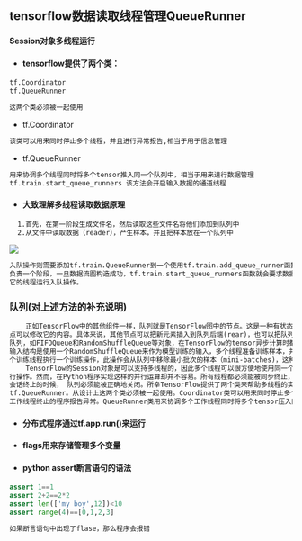 ## tensorflow数据读取线程管理QueueRunner

#### Session对象多线程运行

* #### tensorflow提供了两个类：

```txt
tf.Coordinator   
tf.QueueRunner   

这两个类必须被一起使用
```
* tf.Coordinator

```txt
该类可以用来同时停止多个线程，并且进行异常报告,相当于用于信息管理
```

* tf.QueueRunner

```txt
用来协调多个线程同时将多个tensor推入同一个队列中，相当于用来进行数据管理
tf.train.start_queue_runners 该方法会开启输入数据的通道线程
```

* #### 大致理解多线程读取数据原理

```txt
  1.首先，在第一阶段生成文件名，然后读取这些文件名将他们添加到队列中
  2.从文件中读取数据（reader），产生样本，并且把样本放在一个队列中
```
![](http://wiki.jikexueyuan.com/project/tensorflow-zh/images/AnimatedFileQueues.gif)

```txt
入队操作则需要添加tf.train.QueueRunner到一个使用tf.train.add_queue_runner函数的数据流图中，每个QueueRunner
负责一个阶段，一旦数据流图构造成功，tf.train.start_queue_runners函数就会要求数据流图中每个QueueRunner去开始
它的线程运行入队操作。
```
### 队列(对上述方法的补充说明)

```txt
    正如TensorFlow中的其他组件一样，队列就是TensorFlow图中的节点。这是一种有状态的节点，就像变量一样：其他节
点可以修改它的内容。具体来说，其他节点可以把新元素插入到队列后端(rear)，也可以把队列前端(front)的元素删除。
队列，如FIFOQueue和RandomShuffleQueue等对象，在TensorFlow的tensor异步计算时都非常重要。例如，一个典型的
输入结构是使用一个RandomShuffleQueue来作为模型训练的输入，多个线程准备训练样本，并且把这些样本压入队列，一
个训练线程执行一个训练操作，此操作会从队列中移除最小批次的样本（mini-batches)，这种结构具有许多优点。
    TensorFlow的Session对象是可以支持多线程的，因此多个线程可以很方便地使用同一个会话（Session）并且并行地执
行操作。然而，在Python程序实现这样的并行运算却并不容易。所有线程都必须能被同步终止，异常必须能被正确捕获并报告，
会话终止的时候， 队列必须能被正确地关闭。所幸TensorFlow提供了两个类来帮助多线程的实现：tf.Coordinator和
tf.QueueRunner。从设计上这两个类必须被一起使用。Coordinator类可以用来同时停止多个工作线程并且向那个在等待所有
工作线程终止的程序报告异常。QueueRunner类用来协调多个工作线程同时将多个tensor压入同一个队列中
```

* #### 分布式程序通过tf.app.run()来运行

* #### flags用来存储管理多个变量

* #### python assert断言语句的语法
```python
assert 1==1
assert 2+2==2*2
assert len(['my boy',12])<10
assert range(4)==[0,1,2,3]
```
```txt
如果断言语句中出现了flase，那么程序会报错
```
